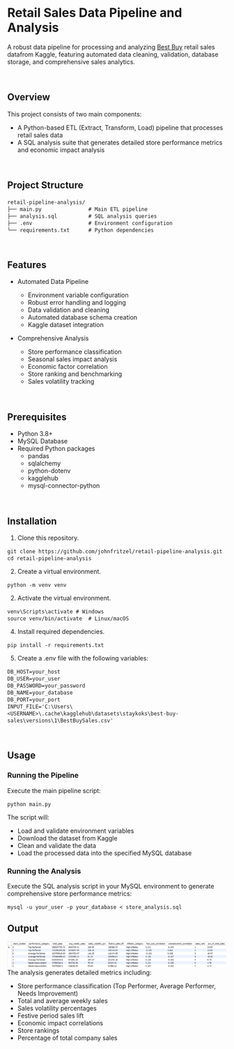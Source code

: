 # Retail Sales Data Pipeline and Analysis
A robust data pipeline for processing and analyzing [Best Buy](https://www.kaggle.com/datasets/staykoks/best-buy-sales) retail sales datafrom Kaggle, featuring automated data cleaning, validation, database storage, and comprehensive sales analytics.

&nbsp;
## Overview
This project consists of two main components:
- A Python-based ETL (Extract, Transform, Load) pipeline that processes retail sales data
- A SQL analysis suite that generates detailed store performance metrics and economic impact analysis

&nbsp;
## Project Structure
```
retail-pipeline-analysis/
├── main.py               # Main ETL pipeline
├── analysis.sql          # SQL analysis queries
├── .env                  # Environment configuration
└── requirements.txt      # Python dependencies
```

&nbsp;
## Features
- Automated Data Pipeline
  - Environment variable configuration
  - Robust error handling and logging
  - Data validation and cleaning
  - Automated database schema creation
  - Kaggle dataset integration

- Comprehensive Analysis
  - Store performance classification
  - Seasonal sales impact analysis
  - Economic factor correlation
  - Store ranking and benchmarking
  - Sales volatility tracking
 
&nbsp;
## Prerequisites
- Python 3.8+
- MySQL Database
- Required Python packages
  - pandas
  - sqlalchemy
  - python-dotenv
  - kagglehub
  - mysql-connector-python

&nbsp;
## Installation
1. Clone this repository.
```
git clone https://github.com/johnfritzel/retail-pipeline-analysis.git
cd retail-pipeline-analysis
```

2. Create a virtual environment.
```
python -m venv venv
```

2. Activate the virtual environment.
```
venv\Scripts\activate # Windows
source venv/bin/activate  # Linux/macOS
```

4. Install required dependencies.
```
pip install -r requirements.txt
```

5. Create a .env file with the following variables:
```
DB_HOST=your_host
DB_USER=your_user
DB_PASSWORD=your_password
DB_NAME=your_database
DB_PORT=your_port
INPUT_FILE='C:\Users\<USERNAME>\.cache\kagglehub\datasets\staykoks\best-buy-sales\versions\1\BestBuySales.csv'
```

&nbsp;
## Usage
### Running the Pipeline
Execute the main pipeline script:
```
python main.py
```
The script will:
- Load and validate environment variables
- Download the dataset from Kaggle
- Clean and validate the data
- Load the processed data into the specified MySQL database

### Running the Analysis
Execute the SQL analysis script in your MySQL environment to generate comprehensive store performance metrics:
```
mysql -u your_user -p your_database < store_analysis.sql
```

## Output
!["query"](result.png)
The analysis generates detailed metrics including:
- Store performance classification (Top Performer, Average Performer, Needs Improvement)
- Total and average weekly sales
- Sales volatility percentages
- Festive period sales lift
- Economic impact correlations
- Store rankings
- Percentage of total company sales
